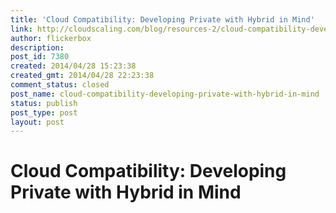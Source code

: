 ```yaml
---
title: 'Cloud Compatibility: Developing Private with Hybrid in Mind'
link: http://cloudscaling.com/blog/resources-2/cloud-compatibility-developing-private-with-hybrid-in-mind/
author: flickerbox
description: 
post_id: 7380
created: 2014/04/28 15:23:38
created_gmt: 2014/04/28 22:23:38
comment_status: closed
post_name: cloud-compatibility-developing-private-with-hybrid-in-mind
status: publish
post_type: post
layout: post
---
```


# Cloud Compatibility: Developing Private with Hybrid in Mind

